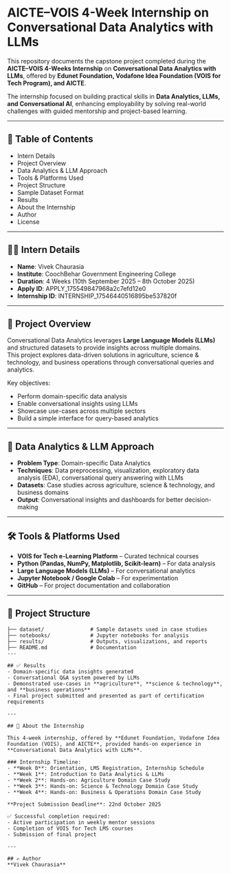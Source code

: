 # AICTE–VOIS 4-Week Internship on Conversational Data Analytics with LLMs  

This repository documents the capstone project completed during the **AICTE–VOIS 4-Weeks Internship** on **Conversational Data Analytics with LLMs**, offered by **Edunet Foundation, Vodafone Idea Foundation (VOIS for Tech Program), and AICTE**.  

The internship focused on building practical skills in **Data Analytics, LLMs, and Conversational AI**, enhancing employability by solving real-world challenges with guided mentorship and project-based learning.  

---

## 📑 Table of Contents  
- Intern Details  
- Project Overview  
- Data Analytics & LLM Approach  
- Tools & Platforms Used  
- Project Structure  
- Sample Dataset Format  
- Results  
- About the Internship  
- Author  
- License  

---

## 👨‍💻 Intern Details  
- **Name**: Vivek Chaurasia  
- **Institute**: CoochBehar Government Engineering College  
- **Duration**: 4 Weeks (10th September 2025 – 8th October 2025)  
- **Apply ID**: APPLY_175549847968a2c7efd12e0  
- **Internship ID**: INTERNSHIP_17546440516895be537820f  

---

## 🚀 Project Overview  
Conversational Data Analytics leverages **Large Language Models (LLMs)** and structured datasets to provide insights across multiple domains.  
This project explores data-driven solutions in agriculture, science & technology, and business operations through conversational queries and analytics.  

Key objectives:  
- Perform domain-specific data analysis  
- Enable conversational insights using LLMs  
- Showcase use-cases across multiple sectors  
- Build a simple interface for query-based analytics  

---

## 🧠 Data Analytics & LLM Approach  
- **Problem Type**: Domain-specific Data Analytics  
- **Techniques**: Data preprocessing, visualization, exploratory data analysis (EDA), conversational query answering with LLMs  
- **Datasets**: Case studies across agriculture, science & technology, and business domains  
- **Output**: Conversational insights and dashboards for better decision-making  

---

## 🛠️ Tools & Platforms Used  
- **VOIS for Tech e-Learning Platform** – Curated technical courses  
- **Python (Pandas, NumPy, Matplotlib, Scikit-learn)** – For data analysis  
- **Large Language Models (LLMs)** – For conversational analytics  
- **Jupyter Notebook / Google Colab** – For experimentation  
- **GitHub** – For project documentation and collaboration  

---

## 📂 Project Structure  
```plaintext
├── dataset/               # Sample datasets used in case studies
├── notebooks/             # Jupyter notebooks for analysis
├── results/               # Outputs, visualizations, and reports
├── README.md              # Documentation
---

## ✅ Results  
- Domain-specific data insights generated  
- Conversational Q&A system powered by LLMs  
- Demonstrated use-cases in **agriculture**, **science & technology**, and **business operations**  
- Final project submitted and presented as part of certification requirements  

---

## 📖 About the Internship  

This 4-week internship, offered by **Edunet Foundation, Vodafone Idea Foundation (VOIS), and AICTE**, provided hands-on experience in **Conversational Data Analytics with LLMs**.  

### Internship Timeline:  
- **Week 0**: Orientation, LMS Registration, Internship Schedule  
- **Week 1**: Introduction to Data Analytics & LLMs  
- **Week 2**: Hands-on: Agriculture Domain Case Study  
- **Week 3**: Hands-on: Science & Technology Domain Case Study  
- **Week 4**: Hands-on: Business & Operations Domain Case Study  

**Project Submission Deadline**: 22nd October 2025  

✅ Successful completion required:  
- Active participation in weekly mentor sessions  
- Completion of VOIS for Tech LMS courses  
- Submission of final project    

---

## ✍️ Author  
**Vivek Chaurasia**  
